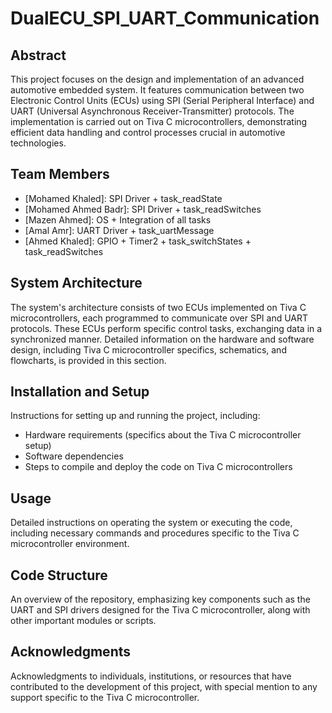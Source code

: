 # DualECU_SPI_UART_Communication

## Abstract
This project focuses on the design and implementation of an advanced automotive embedded system. It features communication between two Electronic Control Units (ECUs) using SPI (Serial Peripheral Interface) and UART (Universal Asynchronous Receiver-Transmitter) protocols. The implementation is carried out on Tiva C microcontrollers, demonstrating efficient data handling and control processes crucial in automotive technologies.

## Team Members
- [Mohamed Khaled]: SPI Driver + task_readState
- [Mohamed Ahmed Badr]: SPI Driver + task_readSwitches
- [Mazen Ahmed]: OS + Integration of all tasks
- [Amal Amr]: UART Driver + task_uartMessage
- [Ahmed Khaled]: GPIO + Timer2 + task_switchStates + task_readSwitches

## System Architecture
The system's architecture consists of two ECUs implemented on Tiva C microcontrollers, each programmed to communicate over SPI and UART protocols. These ECUs perform specific control tasks, exchanging data in a synchronized manner. Detailed information on the hardware and software design, including Tiva C microcontroller specifics, schematics, and flowcharts, is provided in this section.

## Installation and Setup
Instructions for setting up and running the project, including:
- Hardware requirements (specifics about the Tiva C microcontroller setup)
- Software dependencies
- Steps to compile and deploy the code on Tiva C microcontrollers

## Usage
Detailed instructions on operating the system or executing the code, including necessary commands and procedures specific to the Tiva C microcontroller environment.

## Code Structure
An overview of the repository, emphasizing key components such as the UART and SPI drivers designed for the Tiva C microcontroller, along with other important modules or scripts.

## Acknowledgments
Acknowledgments to individuals, institutions, or resources that have contributed to the development of this project, with special mention to any support specific to the Tiva C microcontroller.
